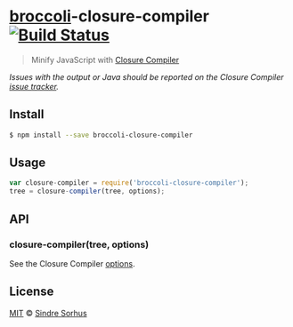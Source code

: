 # [broccoli](https://github.com/joliss/broccoli)-closure-compiler [![Build Status](https://travis-ci.org/sindresorhus/broccoli-closure-compiler.svg?branch=master)](https://travis-ci.org/sindresorhus/broccoli-closure-compiler)

> Minify JavaScript with [Closure Compiler](https://github.com/dcodeIO/ClosureCompiler.js)

*Issues with the output or Java should be reported on the Closure Compiler [issue tracker](https://github.com/dcodeIO/ClosureCompiler.js/issues).*


## Install

```bash
$ npm install --save broccoli-closure-compiler
```


## Usage

```js
var closure-compiler = require('broccoli-closure-compiler');
tree = closure-compiler(tree, options);
```


## API

### closure-compiler(tree, options)

See the Closure Compiler [options](https://github.com/dcodeIO/ClosureCompiler.js#closurecompiler-api).


## License

[MIT](http://opensource.org/licenses/MIT) © [Sindre Sorhus](http://sindresorhus.com)
